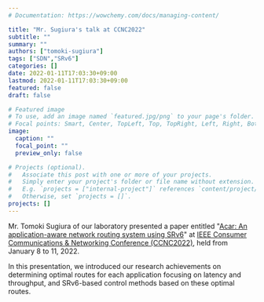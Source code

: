 ```yaml
---
# Documentation: https://wowchemy.com/docs/managing-content/

title: "Mr. Sugiura's talk at CCNC2022"
subtitle: ""
summary: ""
authors: ["tomoki-sugiura"]
tags: ["SDN","SRv6"]
categories: []
date: 2022-01-11T17:03:30+09:00
lastmod: 2022-01-11T17:03:30+09:00
featured: false
draft: false

# Featured image
# To use, add an image named `featured.jpg/png` to your page's folder.
# Focal points: Smart, Center, TopLeft, Top, TopRight, Left, Right, BottomLeft, Bottom, BottomRight.
image:
  caption: ""
  focal_point: ""
  preview_only: false

# Projects (optional).
#   Associate this post with one or more of your projects.
#   Simply enter your project's folder or file name without extension.
#   E.g. `projects = ["internal-project"]` references `content/project/deep-learning/index.md`.
#   Otherwise, set `projects = []`.
projects: []
---
```


Mr. Tomoki Sugiura of our laboratory presented a paper entitled "[Acar: An application-aware network routing system using SRv6](https://doi.org/10.1109/CCNC49033.2022.9700608)" at [IEEE Consumer Communications & Networking Conference (CCNC2022)](https://ccnc2022.ieee-ccnc.org/), held from January 8 to 11, 2022.

In this presentation, we introduced our research achievements on determining optimal routes for each application focusing on latency and throughput, and SRv6-based control methods based on these optimal routes.
